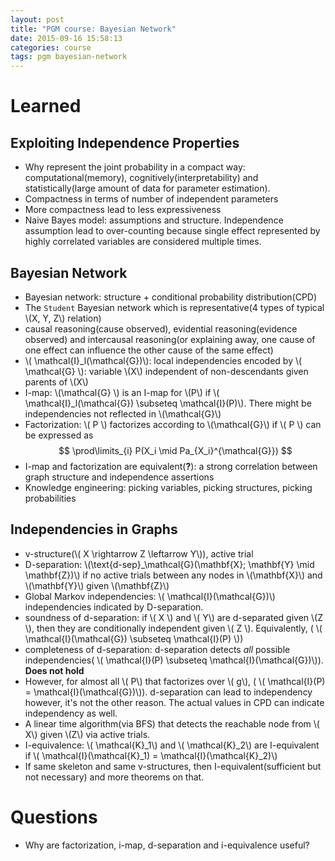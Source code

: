 ```yaml
---
layout: post
title: "PGM course: Bayesian Network"
date: 2015-09-16 15:58:13
categories: course
tags: pgm bayesian-network
---
```


# Learned

## Exploiting Independence Properties

- Why represent the joint probability in a compact way: computational(memory), cognitively(interpretability) and statistically(large amount of data for parameter estimation).
- Compactness in terms of number of independent parameters
- More compactness lead to less expressiveness
- Naive Bayes model: assumptions and structure. Independence assumption lead to over-counting because single effect represented by highly correlated variables are considered multiple times.

## Bayesian Network

- Bayesian network: structure + conditional probability distribution(CPD)
- The `Student` Bayesian network which is representative(4 types of typical \\(X, Y, Z\\) relation)
- causal reasoning(cause observed), evidential reasoning(evidence observed) and intercausal reasoning(or explaining away, one cause of one effect can influence the other cause of the same effect)
- \\( \mathcal{I}_l(\mathcal{G})\\): local independencies encoded by \\( \mathcal{G} \\): variable \\(X\\) independent of non-descendants given parents of \\(X\\)
- I-map: \\(\mathcal{G} \\) is an I-map for \\(P\\) if \\( \mathcal{I}_l(\mathcal{G}) \subseteq \mathcal{I}(P)\\). There might be independencies not reflected in \\(\mathcal{G}\\)
- Factorization: \\( P \\) factorizes according to \\(\mathcal{G}\\) if \\( P \\) can be expressed as $$ \prod\limits_{i} P(X_i \mid Pa_{X_i}^{\mathcal{G}}) $$
- I-map and factorization are equivalent(**?**): a strong correlation between graph structure and independence assertions
- Knowledge engineering: picking variables, picking structures, picking probabilities

## Independencies in Graphs

- v-structure(\\( X \rightarrow Z \leftarrow Y\\)), active trial
- D-separation: \\(\text{d-sep}_\mathcal{G}(\mathbf{X}; \mathbf{Y} \mid \mathbf{Z})\\) if no active trials between any nodes in \\(\mathbf{X}\\) and \\(\mathbf{Y}\\) given \\(\mathbf{Z}\\)
- Global Markov independencies: \\( \mathcal{I}(\mathcal{G})\\) independencies indicated by D-separation.
- soundness of d-separation: if \\( X \\) and \\( Y\\) are d-separated given \\(Z \\), then they are conditionally independent given \\( Z \\). Equivalently, ( \\( \mathcal{I}(\mathcal{G}) \subseteq \mathcal{I}(P) \\))
- completeness of d-separation: d-separation detects *all* possible independencies( \\( \mathcal{I}(P) \subseteq \mathcal{I}(\mathcal{G})\\)). **Does not hold**
- However, for almost all \\( P\\) that factorizes over \\( g\\), ( \\( \mathcal{I}(P) = \mathcal{I}(\mathcal{G})\\)). d-separation can lead to independency however, it's not the other reason. The actual values in CPD can indicate independency as well. 
- A linear time algorithm(via BFS) that detects the reachable node from \\( X\\) given \\(Z\\) via active trials.
- I-equivalence: \\( \mathcal{K}_1\\) and \\( \mathcal{K}_2\\) are I-equivalent if \\( \mathcal{I}(\mathcal{K}_1) = \mathcal{I}(\mathcal{K}_2)\\)
- If same skeleton and same v-structures, then I-equivalent(sufficient but not necessary) and more theorems on that.


# Questions

- Why are factorization, i-map, d-separation and i-equivalence useful?

